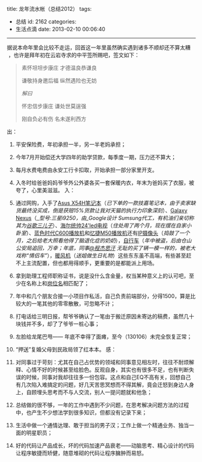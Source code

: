 title: 龙年流水帐（总结2012）
tags:
  - 总结
id: 2162
categories:
  - 生活点滴
date: 2013-02-10 00:06:40
---

据说本命年里会比较不走运，回首这一年里虽然确实遇到诸多不顺却还不算太糟  ，也许是拜年初在云岩寺求的中平签所赐吧，签文如下：
> 素怀坦坦步康庄 才德温良恭谦良
> 
> 谦敬持身邀后福 纵然遇险也无妨
> 
> _解曰_
> 
> 怀忠信步康庄 谦处世莫逞强
> 
> 刚自负必有伤 名未遂利西方
<!--more-->

出：

1.  平安保险费，年初承担一半，另一半老妈承担；
2.  今年7月开始偿还大学四年的助学贷款，每季度一期，压力还不算大；
3.  每月水费电费由永安工行卡扣取，开始承担一部分家里开支。
4.  入冬时给爸爸妈妈爷爷外公外婆各买一套保暖内衣，年末为爸妈买了衣服，被夸了，心里美滋滋。
入：

1.  通过网购，入手了[Asus X54H笔记本](http://baidu.com.kainy.cn/)（_已下单的一款技嘉笔记本，由于卖家缺货最终没买成，倒是获赔15%货款让我对天猫的执行力印象深刻_）、[Galaxy Nexus](http://s.click.taobao.com/t?e=zGU34CA7K%2BPkqB07S4%2FK0CITy7klxxrJ35Nnc0iN2JDSPpvTJx15ZSNJVZw%2FyMGauwVGM3aHg13d0s8H7GZqHYfy4L5Nyo5%2B9ycwflhBeb5yng%3D%3D "淘宝上购买")（_<em>型号:三星i9250，由_Google设计 Sumsung代工，有机油们亲切称其为[谷歌三儿子](http://baidu.com.kainy.cn/?q=%E8%B0%B7%E6%AD%8C%E4%BA%B2%E5%84%BF%E5%AD%90 "帮你百度一下")</em>）、[海尔统帅24'led电视](http://s.click.taobao.com/t?e=zGU34CA7K%2BPkqB07S4%2FK0CFcRfH0GoT805sipKvKq78lWNclvwYGmWaPakbNBRyzSOwbudXZhvpjAXxTXnd1jyk%2FyRpDBovxmSbNv0bY478YoA%3D%3D "液晶电视")（_住处用了两个月，现在摆在自家小卧室_）、[蓝色时代C600播放机](http://s.click.taobao.com/t?e=zGU34CA7K%2BPkqB07S4%2FK0CFcRfH0GoT805sipKvKq78lWNGeRh3uBHZ6porz6DfZXpO2q7GlYQ9z%2B%2FIDoew8qUp5BPcNI8Hx5Ifd0NjNx%2F%2F%2BeQ%3D%3D "高清播放机")和[忆捷M50播放机](http://s.click.taobao.com/t?e=zGU34CA7K%2BPkqB07S4%2FK0CFcRfH0GoT805sipKvKq78lWZrrNpemLpUx67w1J%2Bs5CJNfg7bhhnehIFACh%2FNWoQoKxioS9DJjpREMh6Vs7Xb79Q%3D%3D "高清播放机")还有[IP摄像头](http://s.click.taobao.com/t?e=zGU34CA7K%2BPkqB07S4%2FK0CFcRfH0GoT805sipKvKq78khYa%2FKTh9KtzmnbmzTYGFsiaM67H8h27yXcfw9T2DpSeyJbblA3ssItecJoTC7zBjFg%3D%3D "IP摄像头 无线网络摄像机 免费域名 手机访问IPCAM")（_捣鼓了一个月，之后给老大照看他得了脑退化症的奶奶_），[自行车](http://s.click.taobao.com/t?e=zGU34CA7K%2BPkqB07S4%2FK0CITy7klxxrJ35Nnc0vUaDGbPFtT487yOqb1pi1D7l0bFOsbqso%2BF0myO2TzjZSguOub0NlaVnH3yJ%2B9HvtcfE%2FB "永久自行车 SC013 全铝车架SHIMANO变速公路车带副刹把")（_年中被盗，后由仓山公安局追回，万幸；年底，同事[@程杰思汗](http://weibo.com/cheng1988jie?from=kainy.cn "公司PHPer") 无耻的买了辆一模一样的，被老大戏称“情侣车”_），[暖风机](http://s.click.taobao.com/t?e=zGU34CA7K%2BPkqB07S4%2FK0CFcRfH0GoT805sipKvKq78nw0uPX%2BEqKjpzVT5z2GxodaZT9HeLMmvI6fFZXHTjTSsnFyvWsjfRKT90OAALTt503A%3D%3D "奥德尔HF-EK 壁挂式暖风机 浴室居两用取暖器")（_送姐做生日礼物_）这些东东虽不高端，有些甚至赶不上主流配置，但也都用得顺手，更重要的是都能派上用场。
2.  拿到助理工程师职称证书，说是没什么含金量，权当某种意义上的认可吧，至少在名称上和[岗位名](http://baike.baidu.com/view/3572273.htm " web前端工程师_百度百科")相匹配了；
3.  年中和几个朋友合接一小项目作私活，自己负责前端部分，分得1500，算是比较大的一笔其他的零零散散，可忽略不计；
4.  打电话给三明日报，帮爷爷确认了一笔由于搬迁原因未寄达的稿费，虽然几十块钱并不多，却了了爷爷一桩心事；
5.  左脸给龙尾巴甩—— 年底不幸得了面瘫，至今（130106）未完全恢复正常；
6.  “押送”复婚父母到民政局领了红本本。
感：

1.  对同事过于苛刻：尤其在自己占优势的领域和同事意见相左时，往往不耐烦解释、心情不好的时候甚至给脸色。反观自身，其实也有很多不足，也有判断失误的时候，同事对我却往往多一份包容。这点和自己EQ不高有关，回想自己有几次陷入难搞定的问题，好几天苦思冥想而不得其解，竟会迁怒到身边人身上，自顾埋头思考而不与人交流，别人一提问题就和他急；
2.  总结做的很不够，一年的工作中遇到不少问题，在思考解决问题方法的过程中，也产生不少想法学到很多知识，但都没有记录下来；
3.  生活中做一个通情达理、敢于担当的男子汉；工作上做一个精通业务、独当一面的明星职员；
4.  好的代码让产品成长，坏的代码加速产品衰老——动脑思考、精心设计的代码让程序敏捷而矫健，随意堆砌的代码让程序臃肿而易怒。